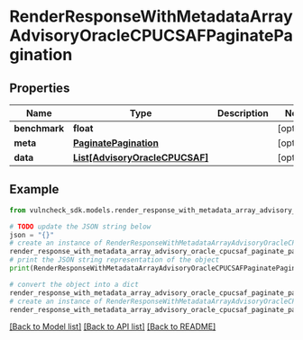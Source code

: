 # RenderResponseWithMetadataArrayAdvisoryOracleCPUCSAFPaginatePagination


## Properties

Name | Type | Description | Notes
------------ | ------------- | ------------- | -------------
**benchmark** | **float** |  | [optional] 
**meta** | [**PaginatePagination**](PaginatePagination.md) |  | [optional] 
**data** | [**List[AdvisoryOracleCPUCSAF]**](AdvisoryOracleCPUCSAF.md) |  | [optional] 

## Example

```python
from vulncheck_sdk.models.render_response_with_metadata_array_advisory_oracle_cpucsaf_paginate_pagination import RenderResponseWithMetadataArrayAdvisoryOracleCPUCSAFPaginatePagination

# TODO update the JSON string below
json = "{}"
# create an instance of RenderResponseWithMetadataArrayAdvisoryOracleCPUCSAFPaginatePagination from a JSON string
render_response_with_metadata_array_advisory_oracle_cpucsaf_paginate_pagination_instance = RenderResponseWithMetadataArrayAdvisoryOracleCPUCSAFPaginatePagination.from_json(json)
# print the JSON string representation of the object
print(RenderResponseWithMetadataArrayAdvisoryOracleCPUCSAFPaginatePagination.to_json())

# convert the object into a dict
render_response_with_metadata_array_advisory_oracle_cpucsaf_paginate_pagination_dict = render_response_with_metadata_array_advisory_oracle_cpucsaf_paginate_pagination_instance.to_dict()
# create an instance of RenderResponseWithMetadataArrayAdvisoryOracleCPUCSAFPaginatePagination from a dict
render_response_with_metadata_array_advisory_oracle_cpucsaf_paginate_pagination_from_dict = RenderResponseWithMetadataArrayAdvisoryOracleCPUCSAFPaginatePagination.from_dict(render_response_with_metadata_array_advisory_oracle_cpucsaf_paginate_pagination_dict)
```
[[Back to Model list]](../README.md#documentation-for-models) [[Back to API list]](../README.md#documentation-for-api-endpoints) [[Back to README]](../README.md)


